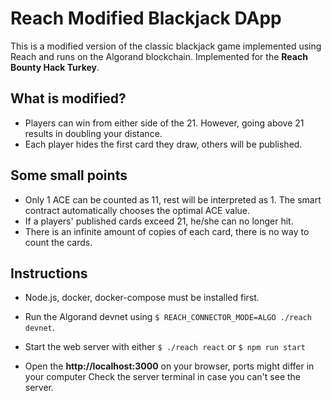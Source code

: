 # Reach Modified Blackjack DApp

This is a modified version of the classic blackjack game implemented using Reach and runs on the Algorand blockchain. 
Implemented for the **Reach Bounty Hack Turkey**.

## What is modified?

* Players can win from either side of the 21. However, going above 21 results in doubling your distance. 
* Each player hides the first card they draw, others will be published.

## Some small points

* Only 1 ACE can be counted as 11, rest will be interpreted as 1. The smart contract automatically chooses the optimal ACE value.
* If a players' published cards exceed 21, he/she can no longer hit.
* There is an infinite amount of copies of each card, there is no way to count the cards.

## Instructions
* Node.js, docker, docker-compose must be installed first.
* Run the Algorand devnet using `$ REACH_CONNECTOR_MODE=ALGO ./reach devnet`.

* Start the web server with either
`$ ./reach react`
or 
`$ npm run start`

* Open the **http://localhost:3000** on your browser, ports might differ in your computer Check the server terminal in case you can't see the server.
